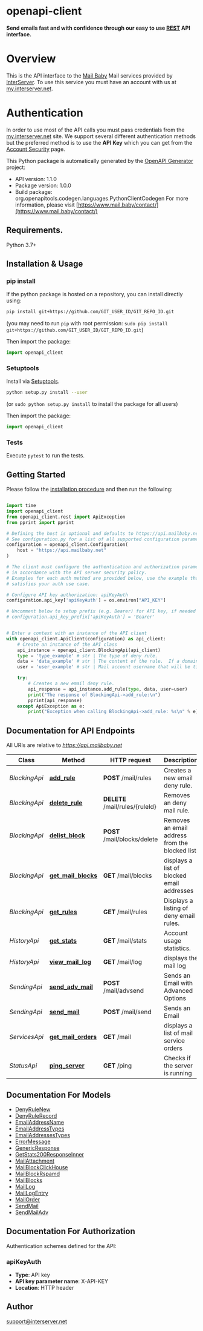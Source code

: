 # openapi-client
**Send emails fast and with confidence through our easy to use [REST](https://en.wikipedia.org/wiki/Representational_state_transfer) API interface.**
# Overview
This is the API interface to the [Mail Baby](https//mail.baby/) Mail services provided by [InterServer](https://www.interserver.net). To use this service you must have an account with us at [my.interserver.net](https://my.interserver.net).
# Authentication
In order to use most of the API calls you must pass credentials from the [my.interserver.net](https://my.interserver.net/) site.
We support several different authentication methods but the preferred method is to use the **API Key** which you can get from the [Account Security](https://my.interserver.net/account_security) page.


This Python package is automatically generated by the [OpenAPI Generator](https://openapi-generator.tech) project:

- API version: 1.1.0
- Package version: 1.0.0
- Build package: org.openapitools.codegen.languages.PythonClientCodegen
For more information, please visit [https://www.mail.baby/contact/](https://www.mail.baby/contact/)

## Requirements.

Python 3.7+

## Installation & Usage
### pip install

If the python package is hosted on a repository, you can install directly using:

```sh
pip install git+https://github.com/GIT_USER_ID/GIT_REPO_ID.git
```
(you may need to run `pip` with root permission: `sudo pip install git+https://github.com/GIT_USER_ID/GIT_REPO_ID.git`)

Then import the package:
```python
import openapi_client
```

### Setuptools

Install via [Setuptools](http://pypi.python.org/pypi/setuptools).

```sh
python setup.py install --user
```
(or `sudo python setup.py install` to install the package for all users)

Then import the package:
```python
import openapi_client
```

### Tests

Execute `pytest` to run the tests.

## Getting Started

Please follow the [installation procedure](#installation--usage) and then run the following:

```python

import time
import openapi_client
from openapi_client.rest import ApiException
from pprint import pprint

# Defining the host is optional and defaults to https://api.mailbaby.net
# See configuration.py for a list of all supported configuration parameters.
configuration = openapi_client.Configuration(
    host = "https://api.mailbaby.net"
)

# The client must configure the authentication and authorization parameters
# in accordance with the API server security policy.
# Examples for each auth method are provided below, use the example that
# satisfies your auth use case.

# Configure API key authorization: apiKeyAuth
configuration.api_key['apiKeyAuth'] = os.environ["API_KEY"]

# Uncomment below to setup prefix (e.g. Bearer) for API key, if needed
# configuration.api_key_prefix['apiKeyAuth'] = 'Bearer'


# Enter a context with an instance of the API client
with openapi_client.ApiClient(configuration) as api_client:
    # Create an instance of the API class
    api_instance = openapi_client.BlockingApi(api_client)
    type = 'type_example' # str | The type of deny rule.
    data = 'data_example' # str | The content of the rule.  If a domain type rule then an example would be google.com. For a begins with type an example would be msgid-.  For the email typer an example would be user@server.com.
    user = 'user_example' # str | Mail account username that will be tied to this rule.  If not specified the first active mail order will be used. (optional)

    try:
        # Creates a new email deny rule.
        api_response = api_instance.add_rule(type, data, user=user)
        print("The response of BlockingApi->add_rule:\n")
        pprint(api_response)
    except ApiException as e:
        print("Exception when calling BlockingApi->add_rule: %s\n" % e)

```

## Documentation for API Endpoints

All URIs are relative to *https://api.mailbaby.net*

Class | Method | HTTP request | Description
------------ | ------------- | ------------- | -------------
*BlockingApi* | [**add_rule**](docs/BlockingApi.md#add_rule) | **POST** /mail/rules | Creates a new email deny rule.
*BlockingApi* | [**delete_rule**](docs/BlockingApi.md#delete_rule) | **DELETE** /mail/rules/{ruleId} | Removes an deny mail rule.
*BlockingApi* | [**delist_block**](docs/BlockingApi.md#delist_block) | **POST** /mail/blocks/delete | Removes an email address from the blocked list
*BlockingApi* | [**get_mail_blocks**](docs/BlockingApi.md#get_mail_blocks) | **GET** /mail/blocks | displays a list of blocked email addresses
*BlockingApi* | [**get_rules**](docs/BlockingApi.md#get_rules) | **GET** /mail/rules | Displays a listing of deny email rules.
*HistoryApi* | [**get_stats**](docs/HistoryApi.md#get_stats) | **GET** /mail/stats | Account usage statistics.
*HistoryApi* | [**view_mail_log**](docs/HistoryApi.md#view_mail_log) | **GET** /mail/log | displays the mail log
*SendingApi* | [**send_adv_mail**](docs/SendingApi.md#send_adv_mail) | **POST** /mail/advsend | Sends an Email with Advanced Options
*SendingApi* | [**send_mail**](docs/SendingApi.md#send_mail) | **POST** /mail/send | Sends an Email
*ServicesApi* | [**get_mail_orders**](docs/ServicesApi.md#get_mail_orders) | **GET** /mail | displays a list of mail service orders
*StatusApi* | [**ping_server**](docs/StatusApi.md#ping_server) | **GET** /ping | Checks if the server is running


## Documentation For Models

 - [DenyRuleNew](docs/DenyRuleNew.md)
 - [DenyRuleRecord](docs/DenyRuleRecord.md)
 - [EmailAddressName](docs/EmailAddressName.md)
 - [EmailAddressTypes](docs/EmailAddressTypes.md)
 - [EmailAddressesTypes](docs/EmailAddressesTypes.md)
 - [ErrorMessage](docs/ErrorMessage.md)
 - [GenericResponse](docs/GenericResponse.md)
 - [GetStats200ResponseInner](docs/GetStats200ResponseInner.md)
 - [MailAttachment](docs/MailAttachment.md)
 - [MailBlockClickHouse](docs/MailBlockClickHouse.md)
 - [MailBlockRspamd](docs/MailBlockRspamd.md)
 - [MailBlocks](docs/MailBlocks.md)
 - [MailLog](docs/MailLog.md)
 - [MailLogEntry](docs/MailLogEntry.md)
 - [MailOrder](docs/MailOrder.md)
 - [SendMail](docs/SendMail.md)
 - [SendMailAdv](docs/SendMailAdv.md)


<a id="documentation-for-authorization"></a>
## Documentation For Authorization


Authentication schemes defined for the API:
<a id="apiKeyAuth"></a>
### apiKeyAuth

- **Type**: API key
- **API key parameter name**: X-API-KEY
- **Location**: HTTP header


## Author

support@interserver.net


